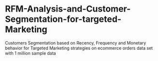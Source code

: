 # RFM-Analysis-and-Customer-Segmentation-for-targeted-Marketing
Customers Segmentation based on Recency, Frequency and Monetary behavior for Targeted Marketing strategies on ecommerce orders data set with 1 million sample data
